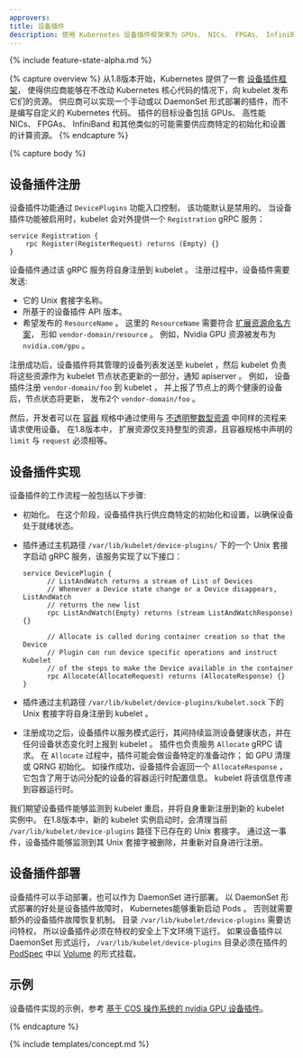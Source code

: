 ```yaml
---
approvers:
title: 设备插件
description: 使用 Kubernetes 设备插件框架来为 GPUs、 NICs、 FPGAs、 InfiniBand 和其他类似的需要供应商特别设置的资源开发插件。
---
```


{% include feature-state-alpha.md %}

{% capture overview %}
从1.8版本开始，Kubernetes 提供了一套
[设备插件框架](https://github.com/kubernetes/community/blob/master/contributors/design-proposals/resource-management/device-plugin.md)，
使得供应商能够在不改动 Kubernetes 核心代码的情况下，向 kubelet 发布它们的资源。
供应商可以实现一个手动或以 DaemonSet 形式部署的插件，而不是编写自定义的 Kubernetes 代码。
插件的目标设备包括 GPUs、 高性能 NICs、 FPGAs、 InfiniBand
和其他类似的可能需要供应商特定的初始化和设置的计算资源。
{% endcapture %}

{% capture body %}

## 设备插件注册

设备插件功能通过 `DevicePlugins` 功能入口控制， 该功能默认是禁用的。
当设备插件功能被启用时，kubelet 会对外提供一个 `Registration` gRPC 服务：

```gRPC
service Registration {
	rpc Register(RegisterRequest) returns (Empty) {}
}
```
设备插件通过该 gRPC 服务将自身注册到 kubelet 。
注册过程中，设备插件需要发送:

  * 它的 Unix 套接字名称。
  * 所基于的设备插件 API 版本。
  * 希望发布的 `ResourceName` 。 这里的 `ResourceName` 需要符合
    [扩展资源命名方案](https://github.com/kubernetes/kubernetes/pull/48922)，
    形如 `vendor-domain/resource` 。
    例如，Nvidia GPU 资源被发布为 `nvidia.com/gpu` 。

注册成功后，设备插件将其管理的设备列表发送至 kubelet ，然后 kubelet 负责将这些资源作为 kubelet 节点状态更新的一部分，通知 apiserver 。
例如， 设备插件注册 `vendor-domain/foo` 到 kubelet ，
并上报了节点上的两个健康的设备后，节点状态将更新， 发布2个 `vendor-domain/foo` 。

然后，开发者可以在 [容器](/docs/api-reference/{{page.version}}/#container-v1-core)
规格中通过使用与
[不透明整数型资源](/docs/tasks/configure-pod-container/opaque-integer-resource/)
中同样的流程来请求使用设备。
在1.8版本中， 扩展资源仅支持整型的资源，且容器规格中声明的 `limit` 与 `request` 必须相等。

## 设备插件实现

设备插件的工作流程一般包括以下步骤:

* 初始化。 在这个阶段，设备插件执行供应商特定的初始化和设置，以确保设备处于就绪状态。

* 插件通过主机路径 `/var/lib/kubelet/device-plugins/` 下的一个 Unix 套接字启动 gRPC 服务，该服务实现了以下接口：

  ```gRPC
  service DevicePlugin {
        // ListAndWatch returns a stream of List of Devices
        // Whenever a Device state change or a Device disappears, ListAndWatch
        // returns the new list
        rpc ListAndWatch(Empty) returns (stream ListAndWatchResponse) {}

        // Allocate is called during container creation so that the Device
        // Plugin can run device specific operations and instruct Kubelet
        // of the steps to make the Device available in the container
        rpc Allocate(AllocateRequest) returns (AllocateResponse) {}
  }
  ```

* 插件通过主机路径 `/var/lib/kubelet/device-plugins/kubelet.sock` 下的 Unix 套接字将自身注册到 kubelet 。

* 注册成功之后，设备插件以服务模式运行，其间持续监测设备健康状态，并在任何设备状态变化时上报到 kubelet 。
插件也负责服务 `Allocate` gRPC 请求。 在 `Allocate` 过程中，插件可能会做设备特定的准备动作； 如 GPU 清理 或 QRNG 初始化。
如操作成功，设备插件会返回一个 `AllocateResponse` ，它包含了用于访问分配的设备的容器运行时配置信息。 kubelet 将该信息传递到容器运行时。

我们期望设备插件能够监测到 kubelet 重启，并将自身重新注册到新的 kubelet 实例中。 在1.8版本中，新的 kubelet 实例启动时，会清理当前 `/var/lib/kubelet/device-plugins` 路径下已存在的 Unix 套接字。 通过这一事件，设备插件能够监测到其 Unix 套接字被删除，并重新对自身进行注册。

## 设备插件部署

设备插件可以手动部署，也可以作为 DaemonSet 进行部署。 以 DaemonSet 形式部署的好处是设备插件故障时，
Kubernetes能够重新启动 Pods 。 否则就需要额外的设备插件故障恢复机制。
目录 `/var/lib/kubelet/device-plugins` 需要访问特权，
所以设备插件必须在特权的安全上下文环境下运行。
如果设备插件以 DaemonSet 形式运行， `/var/lib/kubelet/device-plugins`
目录必须在插件的 [PodSpec](/docs/api-reference/{{page.version}}/#podspec-v1-core) 中以 [Volume](/docs/api-reference/{{page.version}}/#volume-v1-core) 的形式挂载。

## 示例

设备插件实现的示例，参考
[基于 COS 操作系统的 nvidia GPU 设备插件](https://github.com/GoogleCloudPlatform/container-engine-accelerators/tree/master/cmd/nvidia_gpu)。

{% endcapture %}

{% include templates/concept.md %}

